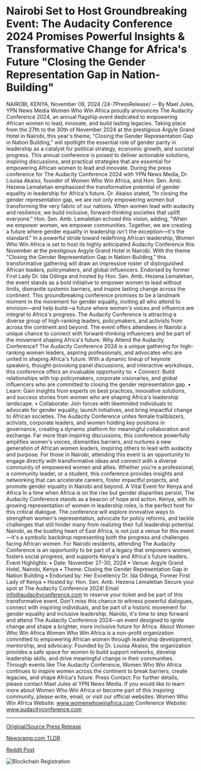 # Nairobi Set to Host Groundbreaking Event: The Audacity Conference 2024 Promises Powerful Insights & Transformative Change for Africa's Future "Closing the Gender Representation Gap in Nation-Building"

NAIROBI, KENYA, November 09, 2024 /24-7PressRelease/ -- By Mael Jules, YPN News Media  Women Who Win Africa proudly announces The Audacity Conference 2024, an annual flagship event dedicated to empowering African women to lead, innovate, and build lasting legacies. Taking place from the 27th to the 30th of November 2024 at the prestigious Argyle Grand Hotel in Nairobi, this year's theme, "Closing the Gender Representation Gap in Nation Building," will spotlight the essential role of gender parity in leadership as a catalyst for political strategy, economic growth, and societal progress. This annual conference is poised to deliver actionable solutions, inspiring discussions, and practical strategies that are essential for empowering African women to lead and innovate.  During the press conference for The Audacity Conference 2024 with YPN News Media, Dr. Louisa Akaiso, founder of Women Who Win Africa, and Hon. Sen. Amb. Hezena Lemaletian emphasized the transformative potential of gender equality in leadership for Africa's future. Dr. Akaiso stated, "In closing the gender representation gap, we are not only empowering women but transforming the very fabric of our nations. When women lead with audacity and resilience, we build inclusive, forward-thinking societies that uplift everyone." Hon. Sen. Amb. Lemaletian echoed this vision, adding, "When we empower women, we empower communities. Together, we are creating a future where gender equality in leadership isn't the exception—it's the standard."  In a powerful stride toward redefining African leadership, Women Who Win Africa is set to host its highly anticipated Audacity Conference this November at the prestigious Argyle Grand Hotel in Nairobi. With the theme "Closing the Gender Representation Gap in Nation-Building," this transformative gathering will draw an impressive roster of distinguished African leaders, policymakers, and global influencers. Endorsed by former First Lady Dr. Ida Odinga and hosted by Hon. Sen. Amb. Hezena Lemaletian, the event stands as a bold initiative to empower women to lead without limits, dismantle systemic barriers, and inspire lasting change across the continent. This groundbreaking conference promises to be a landmark moment in the movement for gender equality, inviting all who attend to envision—and help build—a future where women's voices and influence are integral to Africa's progress.  The Audacity Conference is attracting a diverse group of high-ranking leaders, policymakers, and activists from across the continent and beyond. The event offers attendees in Nairobi a unique chance to connect with forward-thinking influencers and be part of the movement shaping Africa's future.  Why Attend the Audacity Conference?  The Audacity Conference 2024 is a unique gathering for high-ranking women leaders, aspiring professionals, and advocates who are united in shaping Africa's future. With a dynamic lineup of keynote speakers, thought-provoking panel discussions, and interactive workshops, this conference offers an invaluable opportunity to:  • Connect: Build relationships with top policymakers, corporate visionaries, and global influencers who are committed to closing the gender representation gap. • Learn: Gain insights from experts on best practices, innovative solutions, and success stories from women who are shaping Africa's leadership landscape. • Collaborate: Join forces with likeminded individuals to advocate for gender equality, launch initiatives, and bring impactful change to African societies.  The Audacity Conference unites female trailblazers, activists, corporate leaders, and women holding key positions in governance, creating a dynamic platform for meaningful collaboration and exchange. Far more than inspiring discussions, this conference powerfully amplifies women's voices, dismantles barriers, and nurtures a new generation of African women leaders, inspiring others to lead with audacity and purpose.  For those in Nairobi, attending this event is an opportunity to engage directly with transformative ideas and connect with a diverse community of empowered women and allies. Whether you're a professional, a community leader, or a student, this conference provides insights and networking that can accelerate careers, foster impactful projects, and promote gender equality in Nairobi and beyond.  A Vital Event for Kenya and Africa  In a time when Africa is on the rise but gender disparities persist, The Audacity Conference stands as a beacon of hope and action. Kenya, with its growing representation of women in leadership roles, is the perfect host for this critical dialogue. The conference will explore innovative ways to strengthen women's representation, advocate for policy reforms, and tackle challenges that still hinder many from realizing their full leadership potential.  Nairobi, as the bustling heart of East Africa, is not just a venue for this event—it's a symbolic backdrop representing both the progress and challenges facing African women. For Nairobi residents, attending The Audacity Conference is an opportunity to be part of a legacy that empowers women, fosters social progress, and supports Kenya's and Africa's future leaders.  Event Highlights: • Date: November 27-30, 2024 • Venue: Argyle Grand Hotel, Nairobi, Kenya • Theme: Closing the Gender Representation Gap in Nation Building • Endorsed by: Her Excellency Dr. Ida Odinga, Former First Lady of Kenya • Hosted by: Hon. Sen. Amb. Hezena Lemaletian  Secure your spot at The Audacity Conference 2024! Email info@audacityconference.com to reserve your ticket and be part of this transformative event.  Don't miss this chance to witness powerful dialogues, connect with inspiring individuals, and be part of a historic movement for gender equality and inclusive leadership. Nairobi, it's time to step forward and attend The Audacity Conference 2024—an event designed to ignite change and shape a brighter, more inclusive future for Africa.  About Women Who Win Africa  Women Who Win Africa is a non-profit organization committed to empowering African women through leadership development, mentorship, and advocacy. Founded by Dr. Louisa Akaiso, the organization provides a safe space for women to build support networks, develop leadership skills, and drive meaningful change in their communities. Through events like The Audacity Conference, Women Who Win Africa continues to inspire women across the continent to break barriers, create legacies, and shape Africa's future.  Press Contact: For further details, please contact Mael Jules at YPN News Media.  If you would like to learn more about Women Who Win Africa or become part of this inspiring community, please write, email, or visit our official websites:  Women Who Win Africa Website: www.womenwhowinafrica.com Conference Website: www.audacityconference.com 

---

[Original/Source Press Release](https://www.24-7pressrelease.com/press-release/516025/nairobi-set-to-host-groundbreaking-event-the-audacity-conference-2024-promises-powerful-insights-transformative-change-for-africas-future-closing-the-gender-representation-gap-in-nation-building)
                    

[Newsramp.com TLDR](https://newsramp.com/curated-news/empowering-african-women-the-audacity-conference-2024/42b706c6ba31b51319d1040c5a7360ae) 

 



[Reddit Post](https://www.reddit.com/r/eventNews/comments/1gnhqok/empowering_african_women_the_audacity_conference/) 



![Blockchain Registration](https://cdn.newsramp.app/24-7PressRelease/qrcode/2411/9/envyExFF.webp)